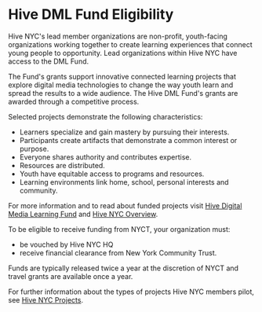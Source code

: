 # Hive DML Fund Eligibility

Hive NYC's lead member organizations are non-profit, youth-facing organizations working together to create learning experiences that connect young people to opportunity. Lead organizations within Hive NYC have access to the DML Fund.

The Fund's grants support innovative connected learning projects that explore digital media technologies to change the way youth learn and spread the results to a wide audience. The Hive DML Fund's grants are awarded through a competitive process.

Selected projects demonstrate the following characteristics:
* Learners specialize and gain mastery by pursuing their interests.
* Participants create artifacts that demonstrate a common interest or purpose.
* Everyone shares authority and contributes expertise.
* Resources are distributed.
* Youth have equitable access to programs and resources.
* Learning environments link home, school, personal interests and community.

For more information and to read about funded projects visit [Hive Digital Media Learning Fund](http://www.nycommunitytrust.org/AboutTheTrust/CollaborativeFunds/HiveDigitalMediaLearningFund/tabid/620/Default.aspx) and [Hive NYC Overview](../hive_nyc_overview/README.md).

To be eligible to receive funding from NYCT, your organization must:
* be vouched by Hive NYC HQ
* receive financial clearance from New York Community Trust.

Funds are typically released twice a year at the discretion of NYCT and travel grants are available once a year.

For further information about the types of projects Hive NYC members pilot, see [Hive NYC Projects](../hive_nyc_projects/README.md).
